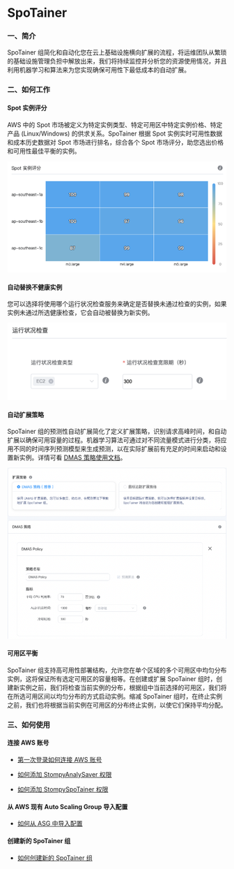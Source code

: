# SpoTainer

### 一、简介

SpoTainer 组简化和自动化您在云上基础设施横向扩展的流程，将运维团队从繁琐的基础设施管理负担中解放出来，我们将持续监控并分析您的资源使用情况，并且利用机器学习和算法来为您实现确保可用性下最低成本的自动扩展。

 

### 二、如何工作

#### Spot 实例评分

AWS 中的 Spot 市场被定义为特定实例类型、特定可用区中特定实例价格、特定产品 (Linux/Windows) 的供求关系。SpoTainer 根据 Spot 实例实时可用性数据和成本历史数据对 Spot 市场进行排名，综合各个 Spot 市场评分，助您选出价格和可用性最佳平衡的实例。

![img](../_images/spotainer_help_document/spot_score.png)


<!-- #### AMI 自动备份

SpoTainer 组将对最新运行的实例按照选定更新频率持续创建镜像，并使用最新镜像以更新替换组内实例。默认情况下我们会存储每个实例最新的三个镜像。我们还将实时监控组中实例的状态，一旦检测到实例中断，将自动从最新实例镜像中恢复实例。

![img](../_images/spotainer_help_document/ami_autobackup.png) -->



#### 自动替换不健康实例

您可以选择将使用哪个运行状况检查服务来确定是否替换未通过检查的实例，如果实例未通过所选健康检查，它会自动被替换为新实例。

![img](../_images/spotainer_help_document/auto_healing_setting.png)



#### 自动扩展策略

SpoTainer 组的预测性自动扩展简化了定义扩展策略，识别请求高峰时间，和自动扩展以确保可用容量的过程。机器学习算法可通过对不同流量模式进行分类，将应用不同的时间序列预测模型来生成预测，以在实际扩展前有充足的时间来启动和设置新实例。详情可看 [DMAS 策略使用文档](https://docs.stompy.io/#/DMAS-documentation)。

![img](../_images/spotainer_help_document/dmas_setting.png)



<!-- #### 实例中断管理

若 Spot 实例不可用，我们将会恢复按需实例，直到 Spot 实例可用，我们将第一时间切换回 Spot 实例，在保证可用性的条件下以为您提供最大节省。 -->



#### 可用区平衡

SpoTainer 组支持高可用性部署结构，允许您在单个区域的多个可用区中均匀分布实例，这将保证所有选定可用区的容量相等。在创建或扩展 SpoTainer 组时，创建新实例之前，我们将检查当前实例的分布，根据组中当前选择的可用区，我们将在所选可用区间以均匀分布的方式启动实例。缩减 SpoTainer 组时，在终止实例之前，我们也将根据当前实例在可用区的分布终止实例，以使它们保持平均分配。



### 三、如何使用

#### 连接 AWS 账号

- [第一次登录如何连接 AWS 账号](https://docs.stompy.io/#/connect-aws-account)

- [如何添加 StompyAnalySaver 权限](https://docs.stompy.io/#/connect-aws-account)

- [如何添加 StompySpoTainer 权限](https://docs.stompy.io/#/get-stompyspotainer-permission)



#### 从 AWS 现有 Auto Scaling Group 导入配置

- [如何从 ASG 中导入配置](https://docs.stompy.io/#/md/how-to-import-from-ASG)



#### 创建新的 SpoTainer 组

- [如何创建新的 SpoTainer 组](https://docs.stompy.io/#/md/how_to_create_spotainer_group) 


